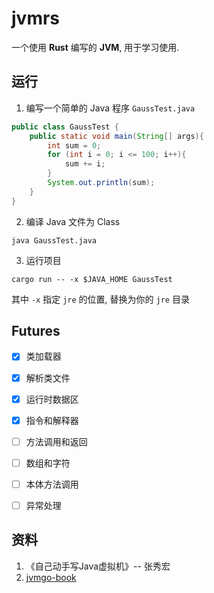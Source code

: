 # jvmrs

一个使用 **Rust** 编写的 **JVM**, 用于学习使用.

## 运行

1. 编写一个简单的 Java 程序 `GaussTest.java`

```java
public class GaussTest {
    public static void main(String[] args){
        int sum = 0;
        for (int i = 0; i <= 100; i++){
            sum += i;
        }
        System.out.println(sum);
    }
}
```

2. 编译 Java 文件为 Class

```shell
java GaussTest.java
```

3. 运行项目

```shell
cargo run -- -x $JAVA_HOME GaussTest
```

其中 `-x` 指定 `jre` 的位置, 替换为你的 `jre` 目录

## Futures

- [x] 类加载器
- [x] 解析类文件
- [x] 运行时数据区
- [x] 指令和解释器
- [ ] 方法调用和返回
- [ ] 数组和字符
- [ ] 本体方法调用
- [ ] 异常处理


## 资料
1. 《自己动手写Java虚拟机》-- 张秀宏
2. [jvmgo-book](https://github.com/zxh0/jvmgo-book)